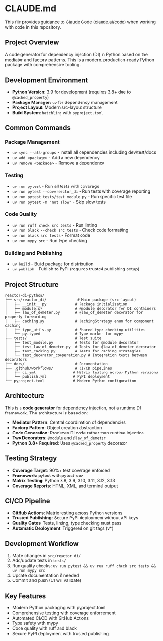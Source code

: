 # CLAUDE.md

This file provides guidance to Claude Code (claude.ai/code) when working with code in this repository.

## Project Overview

A code generator for dependency injection (DI) in Python based on the mediator and factory patterns. This is a modern, production-ready Python package with comprehensive tooling.

## Development Environment

- **Python Version**: 3.9 for development (requires 3.8+ due to `@cached_property`)
- **Package Manager**: `uv` for dependency management
- **Project Layout**: Modern src-layout structure
- **Build System**: `hatchling` with `pyproject.toml`

## Common Commands

### Package Management
- `uv sync --all-groups` - Install all dependencies including dev/test/docs
- `uv add <package>` - Add a new dependency
- `uv remove <package>` - Remove a dependency

### Testing
- `uv run pytest` - Run all tests with coverage
- `uv run pytest --cov=reactor_di` - Run tests with coverage reporting
- `uv run pytest tests/test_module.py` - Run specific test file
- `uv run pytest -m "not slow"` - Skip slow tests

### Code Quality
- `uv run ruff check src tests` - Run linting
- `uv run black --check src tests` - Check code formatting
- `uv run black src tests` - Format code
- `uv run mypy src` - Run type checking

### Building and Publishing
- `uv build` - Build package for distribution
- `uv publish` - Publish to PyPI (requires trusted publishing setup)

## Project Structure

```
reactor-di-python/
├── src/reactor_di/              # Main package (src-layout)
│   ├── __init__.py             # Package initialization
│   ├── module.py               # @module decorator for DI containers
│   ├── law_of_demeter.py       # @law_of_demeter decorator for property forwarding
│   ├── caching.py              # CachingStrategy enum for component caching
│   ├── type_utils.py           # Shared type checking utilities
│   └── py.typed                # Type marker for mypy
├── tests/                      # Test suite
│   ├── test_module.py          # Tests for @module decorator
│   ├── test_law_of_demeter.py  # Tests for @law_of_demeter decorator
│   ├── test_caching.py         # Tests for caching strategies
│   └── test_decorator_cooperation.py # Integration tests between decorators
├── docs/                       # Documentation
├── .github/workflows/          # CI/CD pipelines
│   ├── ci.yml                 # Matrix testing across Python versions
│   └── publish.yml            # PyPI deployment
└── pyproject.toml             # Modern Python configuration
```

## Architecture

This is a **code generator** for dependency injection, not a runtime DI framework. The architecture is based on:

- **Mediator Pattern**: Central coordination of dependencies
- **Factory Pattern**: Object creation abstraction
- **Code Generation**: Produces DI code rather than runtime injection
- **Two Decorators**: `@module` and `@law_of_demeter`
- **Python 3.8+ Required**: Uses `@cached_property` decorator

## Testing Strategy

- **Coverage Target**: 90%+ test coverage enforced
- **Framework**: pytest with pytest-cov
- **Matrix Testing**: Python 3.8, 3.9, 3.10, 3.11, 3.12, 3.13
- **Coverage Reports**: HTML, XML, and terminal output

## CI/CD Pipeline

- **GitHub Actions**: Matrix testing across Python versions
- **Trusted Publishing**: Secure PyPI deployment without API keys
- **Quality Gates**: Tests, linting, type checking must pass
- **Automatic Deployment**: Triggered on git tags (v*)

## Development Workflow

1. Make changes in `src/reactor_di/`
2. Add/update tests in `tests/`
3. Run quality checks: `uv run pytest && uv run ruff check src tests && uv run mypy src`
4. Update documentation if needed
5. Commit and push (CI will validate)

## Key Features

- Modern Python packaging with pyproject.toml
- Comprehensive testing with coverage enforcement
- Automated CI/CD with GitHub Actions
- Type safety with mypy
- Code quality with ruff and black
- Secure PyPI deployment with trusted publishing